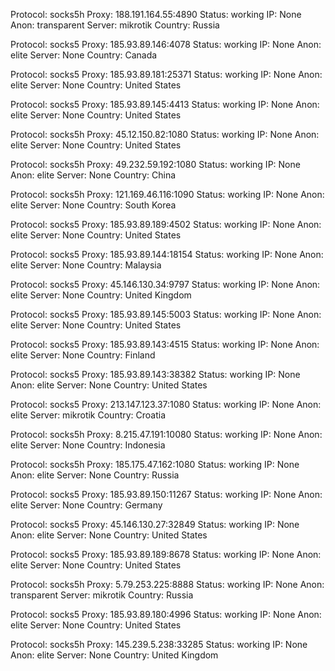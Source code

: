 Protocol: socks5h
Proxy: 188.191.164.55:4890
Status: working
IP: None
Anon: transparent
Server: mikrotik
Country: Russia

Protocol: socks5
Proxy: 185.93.89.146:4078
Status: working
IP: None
Anon: elite
Server: None
Country: Canada

Protocol: socks5
Proxy: 185.93.89.181:25371
Status: working
IP: None
Anon: elite
Server: None
Country: United States

Protocol: socks5
Proxy: 185.93.89.145:4413
Status: working
IP: None
Anon: elite
Server: None
Country: United States

Protocol: socks5h
Proxy: 45.12.150.82:1080
Status: working
IP: None
Anon: elite
Server: None
Country: United States

Protocol: socks5h
Proxy: 49.232.59.192:1080
Status: working
IP: None
Anon: elite
Server: None
Country: China

Protocol: socks5h
Proxy: 121.169.46.116:1090
Status: working
IP: None
Anon: elite
Server: None
Country: South Korea

Protocol: socks5
Proxy: 185.93.89.189:4502
Status: working
IP: None
Anon: elite
Server: None
Country: United States

Protocol: socks5
Proxy: 185.93.89.144:18154
Status: working
IP: None
Anon: elite
Server: None
Country: Malaysia

Protocol: socks5
Proxy: 45.146.130.34:9797
Status: working
IP: None
Anon: elite
Server: None
Country: United Kingdom

Protocol: socks5
Proxy: 185.93.89.145:5003
Status: working
IP: None
Anon: elite
Server: None
Country: United States

Protocol: socks5
Proxy: 185.93.89.143:4515
Status: working
IP: None
Anon: elite
Server: None
Country: Finland

Protocol: socks5
Proxy: 185.93.89.143:38382
Status: working
IP: None
Anon: elite
Server: None
Country: United States

Protocol: socks5
Proxy: 213.147.123.37:1080
Status: working
IP: None
Anon: elite
Server: mikrotik
Country: Croatia

Protocol: socks5h
Proxy: 8.215.47.191:10080
Status: working
IP: None
Anon: elite
Server: None
Country: Indonesia

Protocol: socks5h
Proxy: 185.175.47.162:1080
Status: working
IP: None
Anon: elite
Server: None
Country: Russia

Protocol: socks5
Proxy: 185.93.89.150:11267
Status: working
IP: None
Anon: elite
Server: None
Country: Germany

Protocol: socks5
Proxy: 45.146.130.27:32849
Status: working
IP: None
Anon: elite
Server: None
Country: United States

Protocol: socks5
Proxy: 185.93.89.189:8678
Status: working
IP: None
Anon: elite
Server: None
Country: United States

Protocol: socks5h
Proxy: 5.79.253.225:8888
Status: working
IP: None
Anon: transparent
Server: mikrotik
Country: Russia

Protocol: socks5
Proxy: 185.93.89.180:4996
Status: working
IP: None
Anon: elite
Server: None
Country: United States

Protocol: socks5h
Proxy: 145.239.5.238:33285
Status: working
IP: None
Anon: elite
Server: None
Country: United Kingdom

